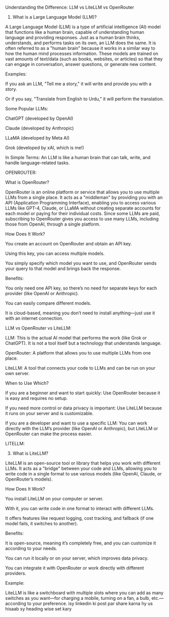 Understanding the Difference: LLM vs LiteLLM vs OpenRouter

1. What is a Large Language Model (LLM)?

A Large Language Model (LLM) is a type of artificial intelligence (AI) model that functions like a human brain, capable of understanding human language and providing responses. Just as a human brain thinks, understands, and performs tasks on its own, an LLM does the same. It is often referred to as a "human brain" because it works in a similar way to how the human mind processes information. These models are trained on vast amounts of text/data (such as books, websites, or articles) so that they can engage in conversation, answer questions, or generate new content.

Examples:

If you ask an LLM, "Tell me a story," it will write and provide you with a story.

Or if you say, "Translate from English to Urdu," it will perform the translation.

Some Popular LLMs:

ChatGPT (developed by OpenAI)

Claude (developed by Anthropic)

LLaMA (developed by Meta AI)

Grok (developed by xAI, which is me!)

In Simple Terms: An LLM is like a human brain that can talk, write, and handle language-related tasks.

OPENROUTER:

What is OpenRouter?

OpenRouter is an online platform or service that allows you to use multiple LLMs from a single place. It acts as a "middleman" by providing you with an API (Application Programming Interface), enabling you to access various LLMs like GPT-4, Claude, or LLaMA without creating separate accounts for each model or paying for their individual costs. Since some LLMs are paid, subscribing to OpenRouter gives you access to use many LLMs, including those from OpenAI, through a single platform.

How Does It Work?

You create an account on OpenRouter and obtain an API key.

Using this key, you can access multiple models.

You simply specify which model you want to use, and OpenRouter sends your query to that model and brings back the response.

Benefits:

You only need one API key, so there’s no need for separate keys for each provider (like OpenAI or Anthropic).

You can easily compare different models.

It is cloud-based, meaning you don’t need to install anything—just use it with an internet connection.

LLM vs OpenRouter vs LiteLLM:

LLM: This is the actual AI model that performs the work (like Grok or ChatGPT). It is not a tool itself but a technology that understands language.

OpenRouter: A platform that allows you to use multiple LLMs from one place.

LiteLLM: A tool that connects your code to LLMs and can be run on your own server.

When to Use Which?

If you are a beginner and want to start quickly: Use OpenRouter because it is easy and requires no setup.

If you need more control or data privacy is important: Use LiteLLM because it runs on your server and is customizable.

If you are a developer and want to use a specific LLM: You can work directly with the LLM’s provider (like OpenAI or Anthropic), but LiteLLM or OpenRouter can make the process easier.

LITELLM:

3. What is LiteLLM?

LiteLLM is an open-source tool or library that helps you work with different LLMs. It acts as a "bridge" between your code and LLMs, allowing you to write code in a single format to use various models (like OpenAI, Claude, or OpenRouter’s models).

How Does It Work?

You install LiteLLM on your computer or server.

With it, you can write code in one format to interact with different LLMs.

It offers features like request logging, cost tracking, and fallback (if one model fails, it switches to another).

Benefits:

It is open-source, meaning it’s completely free, and you can customize it according to your needs.

You can run it locally or on your server, which improves data privacy.

You can integrate it with OpenRouter or work directly with different providers.

Example:

LiteLLM is like a switchboard with multiple slots where you can add as many switches as you want—for charging a mobile, turning on a fan, a bulb, etc.—according to your preference. isy linkedin ki post par share karna hy us hisaab sy heading wise set kary




